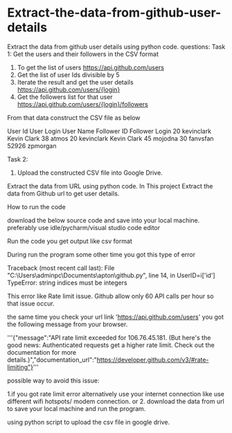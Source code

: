 # Extract-the-data-from-github-user-details
Extract the data from github user details using python code.
questions:
Task 1:
Get the users and their followers in the CSV format
1. To get the list of users https://api.github.com/users
2. Get the list of user Ids divisible by 5
3. Iterate the result and get the user details https://api.github.com/users/{login}
4. Get the followers list for that user https://api.github.com/users/{login}/followers

From that data construct the CSV file as below

User Id	User Login	User Name	Follower ID	Follower Login
20	kevinclark	Kevin Clark	38	atmos
20	kevinclark	Kevin Clark	45	mojodna
30	fanvsfan		52926	zpmorgan

Task 2:
1. Upload the constructed CSV file into Google Drive.


Extract the data from URL using python code. In This project Extract the data from Github url to get user details.

How to run the code

download the below source code and save into your local machine. preferably use idle/pycharm/visual studio code editor

Run the code you get output like csv format

During run the program some other time you got this type of error

Traceback (most recent call last): File "C:\Users\adminpc\Documents\apton\github.py", line 14, in UserID=i['id'] TypeError: string indices must be integers

This error like Rate limit issue. Github allow only 60 API calls per hour so that issue occur.

the same time you check your url link 'https://api.github.com/users' you got the following message from your browser.

'''{"message":"API rate limit exceeded for 106.76.45.181. (But here's the good news: Authenticated requests get a higher rate limit. Check out the documentation for more details.)","documentation_url":"https://developer.github.com/v3/#rate-limiting"}'''

possible way to avoid this issue:

1.if you got rate limit error alternatively use your internet connection like use different wifi hotspots/ modem connection. or 2. download the data from url to save your local machine and run the program.

using python script to upload the csv file in google drive.
